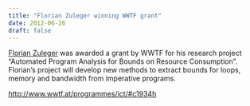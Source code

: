 ```yaml
---
title: "Florian Zuleger winning WWTF grant"
date: 2012-06-26
draft: false
---
```

<p><a title="Florian Zuleger" href="/people/zuleger/">Florian Zuleger</a> was awarded a grant by WWTF for his research project “Automated Program Analysis for Bounds on Resource Consumption”. Florian’s project will develop new methods to extract bounds for loops, memory and bandwidth from imperative programs.<span id="more-1431"/></p>
<p><a href="http://www.wwtf.at/programmes/ict/#c1934h">http://www.wwtf.at/programmes/ict/#c1934h</a></p>